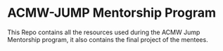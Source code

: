 # ACMW-JUMP Mentorship Program

This Repo contains all the resources used during the ACMW Jump Mentorship program, it also contains the final project of the mentees.
